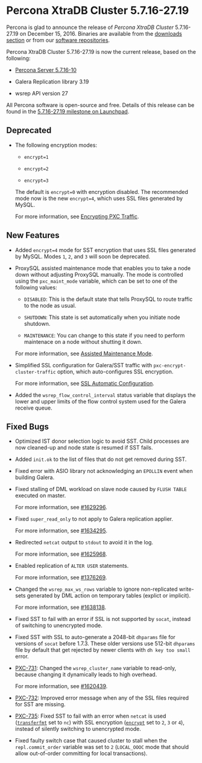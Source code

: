 # Percona XtraDB Cluster 5.7.16-27.19

Percona is glad to announce the release of
*Percona XtraDB Cluster* 5.7.16-27.19 on December 15, 2016.
Binaries are available from the [downloads section](https://www.percona.com/downloads/Percona-XtraDB-Cluster-57/)
or from our [software repositories](../install/index.md#install).

Percona XtraDB Cluster 5.7.16-27.19 is now the current release,
based on the following:

* [Percona Server 5.7.16-10](https://www.percona.com/doc/percona-server/5.7/release-notes/Percona-Server-5.7.16-10.html)

* Galera Replication library 3.19

* wsrep API version 27

All Percona software is open-source and free.
Details of this release can be found in the
[5.7.16-27.19 milestone on Launchpad](https://launchpad.net/percona-xtradb-cluster/+milestone/5.7.16-27.19).

## Deprecated

* The following encryption modes:

    * `encrypt=1`

    * `encrypt=2`

    * `encrypt=3`

  The default is `encrypt=0` with encryption disabled.
  The recommended mode now is the new `encrypt=4`,
  which uses SSL files generated by MySQL.

  For more information, see [Encrypting PXC Traffic](../security/encrypt-traffic.md#encrypt-traffic).

## New Features

* Added `encrypt=4` mode for SST encryption
that uses SSL files generated by MySQL.
Modes `1`, `2`, and `3` will soon be deprecated.

* ProxySQL assisted maintenance mode that enables you to take a node down
without adjusting ProxySQL manually. The mode is controlled using the `pxc_maint_mode` variable, which can be set to one of the following values:

    * `DISABLED`: This is the default state that tells ProxySQL to route traffic to the node as usual.

    * `SHUTDOWN`: This state is set automatically when you initiate node shutdown.

    * `MAINTENANCE`: You can change to this state if you need to perform maintenace on a node without shutting it down.

  For more information, see [Assisted Maintenance Mode](../howtos/proxysql.md#pxc-maint-mode).

* Simplified SSL configuration for Galera/SST traffic with `pxc-encrypt-cluster-traffic` option, which auto-configures SSL encryption.

  For more information, see [SSL Automatic Configuration](../security/encrypt-traffic.md#ssl-auto-conf).

* Added the `wsrep_flow_control_interval` status variable
that displays the lower and upper limits of the flow control system
used for the Galera receive queue.

## Fixed Bugs

* Optimized IST donor selection logic to avoid SST.
Child processes are now cleaned-up and node state is resumed if SST fails.

* Added `init.ok` to the list of files that do not get removed during SST.

* Fixed error with ASIO library not acknowledging an `EPOLLIN` event
when building Galera.

* Fixed stalling of DML workload on slave node caused by `FLUSH TABLE` executed on master.

  For more information, see [#1629296](https://bugs.launchpad.net/percona-xtradb-cluster/+bug/1629296).

* Fixed `super_read_only` to not apply to Galera replication applier.

  For more information, see [#1634295](https://bugs.launchpad.net/percona-xtradb-cluster/+bug/1634295).


* Redirected `netcat` output to `stdout` to avoid it in the log.

  For more information, see [#1625968](https://bugs.launchpad.net/percona-xtradb-cluster/+bug/1625968).


* Enabled replication of `ALTER USER` statements.

  For more information, see [#1376269](https://bugs.launchpad.net/percona-xtradb-cluster/+bug/1376269).


* Changed the `wsrep_max_ws_rows` variable
to ignore non-replicated write-sets generated by DML action
on temporary tables (explict or implicit).

  For more information, see [#1638138](https://bugs.launchpad.net/percona-xtradb-cluster/+bug/1638138).

* Fixed SST to fail with an error if SSL is not supported by `socat`,
instead of switching to unencrypted mode.

* Fixed SST with SSL to auto-generate a 2048-bit `dhparams` file
for versions of `socat` before 1.7.3.
These older versions use 512-bit `dhparams` file by default
that get rejected by newer clients with `dh key too small` error.

* [PXC-731](https://jira.percona.com/browse/PXC-731): Changed the `wsrep_cluster_name` variable to read-only, because changing it dynamically leads to high overhead.

  For more information, see [#1620439](https://bugs.launchpad.net/percona-xtradb-cluster/+bug/1620439).


* [PXC-732](https://jira.percona.com/browse/PXC-732): Improved error message
when any of the SSL files required for SST are missing.

* [PXC-735](https://jira.percona.com/browse/PXC-735): Fixed SST to fail with an error when `netcat` is used
([`transferfmt`](../manual/xtrabackup_sst.md#cmdoption-arg-transferfmt) set to `nc`) with SSL encryption
([`encrypt`](../manual/xtrabackup_sst.md#cmdoption-arg-encrypt) set to `2`, `3` or `4`), instead of silently switching to unencrypted mode.

* Fixed faulty switch case that caused cluster to stall
when the `repl.commit_order` variable was set to `2`
(`LOCAL_OOOC` mode that should allow out-of-order committing
for local transactions).
